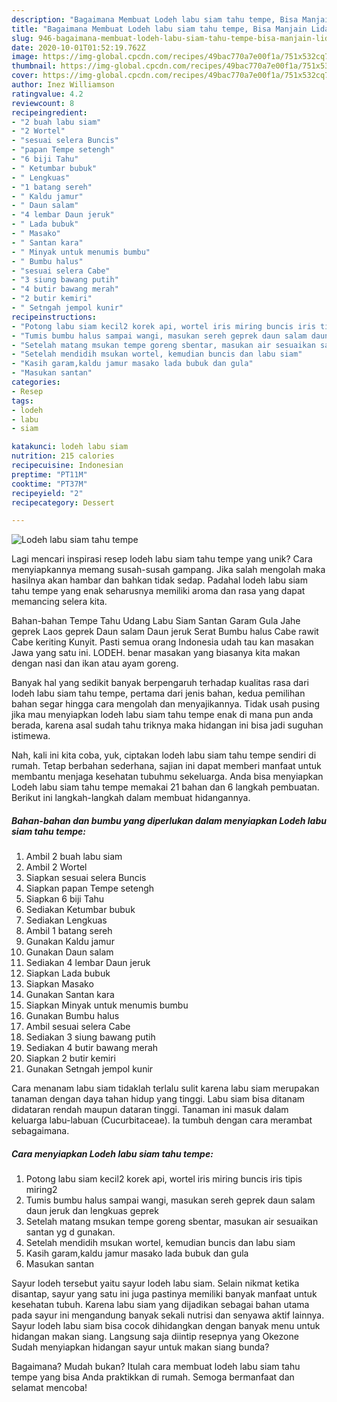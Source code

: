 ```yaml
---
description: "Bagaimana Membuat Lodeh labu siam tahu tempe, Bisa Manjain Lidah"
title: "Bagaimana Membuat Lodeh labu siam tahu tempe, Bisa Manjain Lidah"
slug: 946-bagaimana-membuat-lodeh-labu-siam-tahu-tempe-bisa-manjain-lidah
date: 2020-10-01T01:52:19.762Z
image: https://img-global.cpcdn.com/recipes/49bac770a7e00f1a/751x532cq70/lodeh-labu-siam-tahu-tempe-foto-resep-utama.jpg
thumbnail: https://img-global.cpcdn.com/recipes/49bac770a7e00f1a/751x532cq70/lodeh-labu-siam-tahu-tempe-foto-resep-utama.jpg
cover: https://img-global.cpcdn.com/recipes/49bac770a7e00f1a/751x532cq70/lodeh-labu-siam-tahu-tempe-foto-resep-utama.jpg
author: Inez Williamson
ratingvalue: 4.2
reviewcount: 8
recipeingredient:
- "2 buah labu siam"
- "2 Wortel"
- "sesuai selera Buncis"
- "papan Tempe setengh"
- "6 biji Tahu"
- " Ketumbar bubuk"
- " Lengkuas"
- "1 batang sereh"
- " Kaldu jamur"
- " Daun salam"
- "4 lembar Daun jeruk"
- " Lada bubuk"
- " Masako"
- " Santan kara"
- " Minyak untuk menumis bumbu"
- " Bumbu halus"
- "sesuai selera Cabe"
- "3 siung bawang putih"
- "4 butir bawang merah"
- "2 butir kemiri"
- " Setngah jempol kunir"
recipeinstructions:
- "Potong labu siam kecil2 korek api, wortel iris miring buncis iris tipis miring2"
- "Tumis bumbu halus sampai wangi, masukan sereh geprek daun salam daun jeruk dan lengkuas geprek"
- "Setelah matang msukan tempe goreng sbentar, masukan air sesuaikan santan yg d gunakan."
- "Setelah mendidih msukan wortel, kemudian buncis dan labu siam"
- "Kasih garam,kaldu jamur masako lada bubuk dan gula"
- "Masukan santan"
categories:
- Resep
tags:
- lodeh
- labu
- siam

katakunci: lodeh labu siam 
nutrition: 215 calories
recipecuisine: Indonesian
preptime: "PT11M"
cooktime: "PT37M"
recipeyield: "2"
recipecategory: Dessert

---
```



![Lodeh labu siam tahu tempe](https://img-global.cpcdn.com/recipes/49bac770a7e00f1a/751x532cq70/lodeh-labu-siam-tahu-tempe-foto-resep-utama.jpg)

Lagi mencari inspirasi resep lodeh labu siam tahu tempe yang unik? Cara menyiapkannya memang susah-susah gampang. Jika salah mengolah maka hasilnya akan hambar dan bahkan tidak sedap. Padahal lodeh labu siam tahu tempe yang enak seharusnya memiliki aroma dan rasa yang dapat memancing selera kita.

Bahan-bahan Tempe Tahu Udang Labu Siam Santan Garam Gula Jahe geprek Laos geprek Daun salam Daun jeruk Serat Bumbu halus Cabe rawit Cabe keriting Kunyit. Pasti semua orang Indonesia udah tau kan masakan Jawa yang satu ini. LODEH. benar masakan yang biasanya kita makan dengan nasi dan ikan atau ayam goreng.

Banyak hal yang sedikit banyak berpengaruh terhadap kualitas rasa dari lodeh labu siam tahu tempe, pertama dari jenis bahan, kedua pemilihan bahan segar hingga cara mengolah dan menyajikannya. Tidak usah pusing jika mau menyiapkan lodeh labu siam tahu tempe enak di mana pun anda berada, karena asal sudah tahu triknya maka hidangan ini bisa jadi suguhan istimewa.


Nah, kali ini kita coba, yuk, ciptakan lodeh labu siam tahu tempe sendiri di rumah. Tetap berbahan sederhana, sajian ini dapat memberi manfaat untuk membantu menjaga kesehatan tubuhmu sekeluarga. Anda bisa menyiapkan Lodeh labu siam tahu tempe memakai 21 bahan dan 6 langkah pembuatan. Berikut ini langkah-langkah dalam membuat hidangannya.

<!--inarticleads1-->

##### Bahan-bahan dan bumbu yang diperlukan dalam menyiapkan Lodeh labu siam tahu tempe:

1. Ambil 2 buah labu siam
1. Ambil 2 Wortel
1. Siapkan sesuai selera Buncis
1. Siapkan papan Tempe setengh
1. Siapkan 6 biji Tahu
1. Sediakan  Ketumbar bubuk
1. Sediakan  Lengkuas
1. Ambil 1 batang sereh
1. Gunakan  Kaldu jamur
1. Gunakan  Daun salam
1. Sediakan 4 lembar Daun jeruk
1. Siapkan  Lada bubuk
1. Siapkan  Masako
1. Gunakan  Santan kara
1. Siapkan  Minyak untuk menumis bumbu
1. Gunakan  Bumbu halus
1. Ambil sesuai selera Cabe
1. Sediakan 3 siung bawang putih
1. Sediakan 4 butir bawang merah
1. Siapkan 2 butir kemiri
1. Gunakan  Setngah jempol kunir


Cara menanam labu siam tidaklah terlalu sulit karena labu siam merupakan tanaman dengan daya tahan hidup yang tinggi. Labu siam bisa ditanam didataran rendah maupun dataran tinggi. Tanaman ini masuk dalam keluarga labu-labuan (Cucurbitaceae). Ia tumbuh dengan cara merambat sebagaimana. 

<!--inarticleads2-->

##### Cara menyiapkan Lodeh labu siam tahu tempe:

1. Potong labu siam kecil2 korek api, wortel iris miring buncis iris tipis miring2
1. Tumis bumbu halus sampai wangi, masukan sereh geprek daun salam daun jeruk dan lengkuas geprek
1. Setelah matang msukan tempe goreng sbentar, masukan air sesuaikan santan yg d gunakan.
1. Setelah mendidih msukan wortel, kemudian buncis dan labu siam
1. Kasih garam,kaldu jamur masako lada bubuk dan gula
1. Masukan santan


Sayur lodeh tersebut yaitu sayur lodeh labu siam. Selain nikmat ketika disantap, sayur yang satu ini juga pastinya memiliki banyak manfaat untuk kesehatan tubuh. Karena labu siam yang dijadikan sebagai bahan utama pada sayur ini mengandung banyak sekali nutrisi dan senyawa aktif lainnya. Sayur lodeh labu siam bisa cocok dihidangkan dengan banyak menu untuk hidangan makan siang. Langsung saja diintip resepnya yang Okezone Sudah menyiapkan hidangan sayur untuk makan siang bunda? 

Bagaimana? Mudah bukan? Itulah cara membuat lodeh labu siam tahu tempe yang bisa Anda praktikkan di rumah. Semoga bermanfaat dan selamat mencoba!
